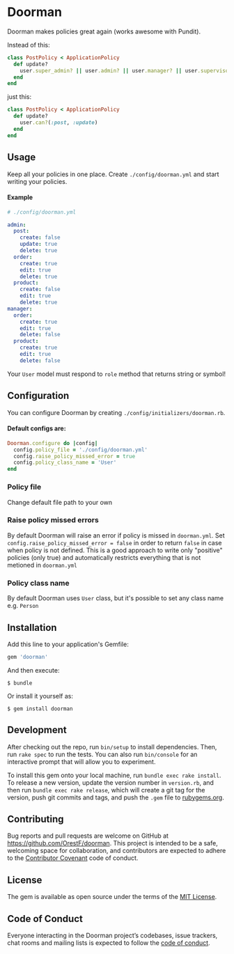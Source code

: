 # Doorman



Doorman makes policies great again (works awesome with Pundit).

Instead of this:
```ruby
class PostPolicy < ApplicationPolicy
  def update?
    user.super_admin? || user.admin? || user.manager? || user.supervisor?
  end
end
```

just this:
```ruby
class PostPolicy < ApplicationPolicy
  def update?
    user.can?(:post, :update)
  end
end
```
## Usage

Keep all your policies in one place.
Create `./config/doorman.yml` and start writing your policies.
#### Example
```yml
# ./config/doorman.yml

admin:
  post:
    create: false
    update: true
    delete: true 
  order:
    create: true
    edit: true
    delete: true
  product:
    create: false
    edit: true
    delete: true  
manager:
  order:
    create: true
    edit: true
    delete: false
  product:
    create: true
    edit: true
    delete: false

```

Your `User` model must respond to `role` method that returns string or symbol!

## Configuration

You can configure Doorman by creating `./config/initializers/doorman.rb`.

#### Default configs are:

```ruby
Doorman.configure do |config|
  config.policy_file = './config/doorman.yml'
  config.raise_policy_missed_error = true
  config.policy_class_name = 'User'
end
```
### Policy file
Change default file path to your own

### Raise policy missed errors
By default Doorman will raise an error if policy is missed in `doorman.yml`. Set `config.raise_policy_missed_error = false` in order to return `false` in case when policy is not defined. This is a good approach to write only "positive" policies (only true) and automatically restricts everything that is not metioned in `doorman.yml`

### Policy class name
By default Doorman uses `User` class, but it's possible to set any class name e.g. `Person`


## Installation

Add this line to your application's Gemfile:

```ruby
gem 'doorman'
```

And then execute:

    $ bundle

Or install it yourself as:

    $ gem install doorman



## Development

After checking out the repo, run `bin/setup` to install dependencies. Then, run `rake spec` to run the tests. You can also run `bin/console` for an interactive prompt that will allow you to experiment.

To install this gem onto your local machine, run `bundle exec rake install`. To release a new version, update the version number in `version.rb`, and then run `bundle exec rake release`, which will create a git tag for the version, push git commits and tags, and push the `.gem` file to [rubygems.org](https://rubygems.org).

## Contributing

Bug reports and pull requests are welcome on GitHub at https://github.com/OrestF/doorman. This project is intended to be a safe, welcoming space for collaboration, and contributors are expected to adhere to the [Contributor Covenant](http://contributor-covenant.org) code of conduct.

## License

The gem is available as open source under the terms of the [MIT License](https://opensource.org/licenses/MIT).

## Code of Conduct

Everyone interacting in the Doorman project’s codebases, issue trackers, chat rooms and mailing lists is expected to follow the [code of conduct](https://github.com/OrestF/doorman/blob/master/CODE_OF_CONDUCT.md).
